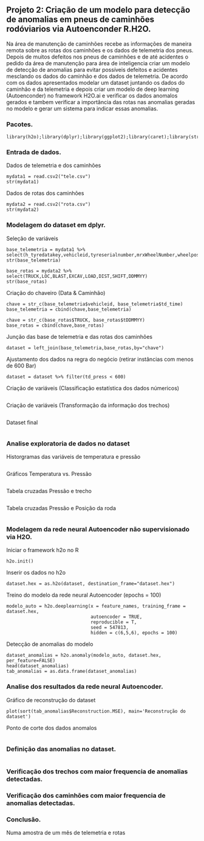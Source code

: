 ## Projeto 2: Criação de um modelo para detecção de anomalias em pneus de caminhões rodóviarios via Autoenconder R.H2O.

Na área de manutenção de caminhões recebe as informações de maneira remota sobre as rotas dos caminhões e os dados de telemetria dos pneus. Depois de muitos defeitos nos pneus de caminhões e de até acidentes o pedido da área de manutenção para área de inteligencia criar um modelo de detecção de anomalias para evitar possíveis defeitos e acidentes mesclando os dados do caminhão e dos dados de telemetria. De acordo com os dados apresentados modelar um dataset juntando os dados do caminhão e da telemetria e depois criar um modelo de deep learning (Autoenconder) no framework H2O.ai e verificar os dados anomalos gerados e tambem verificar a importância das rotas nas anomalias geradas no modelo e gerar um sistema para indicar essas anomalias.

### Pacotes.
```{r, cache=FALSE, message=FALSE, warning=FALSE}
library(h2o);library(dplyr);library(ggplot2);library(caret);library(stringr);
```

### Entrada de dados.
Dados de telemetria e dos caminhões
```{r, cache=FALSE, message=FALSE, warning=FALSE}
mydata1 = read.csv2("tele.csv")
str(mydata1)
```

Dados de rotas dos caminhões
```{r, cache=FALSE, message=FALSE, warning=FALSE}
mydata2 = read.csv2("rota.csv")
str(mydata2)
```

### Modelagem do dataset em dplyr.
Seleção de variáveis
```{r, cache=FALSE, message=FALSE, warning=FALSE}
base_telemetria = mydata1 %>% select(h_tyredatakey,vehicleid,tyreserialnumber,mrxWheelNumber,wheelpositionname,td_time,td_press,td_temp)
str(base_telemetria)

base_rotas = mydata2 %>% select(TRUCK,LOC,BLAST,EXCAV,LOAD,DIST,SHIFT,DDMMYY)
str(base_rotas)
```

Criação do chaveiro (Data & Caminhão)
```{r, cache=FALSE, message=FALSE, warning=FALSE}
chave = str_c(base_telemetria$vehicleid, base_telemetria$td_time)
base_telemetria = cbind(chave,base_telemetria)

chave = str_c(base_rotas$TRUCK, base_rotas$tDDMMYY)
base_rotas = cbind(chave,base_rotas)
```

Junção das base de telemetria e das rotas dos caminhões
```{r, cache=FALSE, message=FALSE, warning=FALSE}
dataset = left_join(base_telemetria,base_rotas,by="chave")
```

Ajustamento dos dados na regra do negócio (retirar instâncias com menos de 600 Bar)
```{r, cache=FALSE, message=FALSE, warning=FALSE}
dataset = dataset %>% filter(td_press < 600)
```

Criação de variáveis (Classificação estatística dos dados númericos)
```{r, cache=FALSE, message=FALSE, warning=FALSE}

```

Criação de variáveis (Transformação da informação dos trechos)
```{r, cache=FALSE, message=FALSE, warning=FALSE}

```

Dataset final
```{r, cache=FALSE, message=FALSE, warning=FALSE}

```


### Analise exploratoria de dados no dataset

Historgramas das variáveis de temperatura e pressão
```{r, cache=FALSE, message=FALSE, warning=FALSE}

```

Gráficos Temperatura vs. Pressão
```{r, cache=FALSE, message=FALSE, warning=FALSE}

```

Tabela cruzadas Pressão e trecho
```{r, cache=FALSE, message=FALSE, warning=FALSE}

```

Tabela cruzadas Pressão e Posição da roda
```{r, cache=FALSE, message=FALSE, warning=FALSE}

```

### Modelagem da rede neural Autoencoder não supervisionado via H2O.

Iniciar o framework h2o no R
```{r, cache=FALSE, message=FALSE, warning=FALSE}
h2o.init()
```

Inserir os dados no h2o
```{r, cache=FALSE, message=FALSE, warning=FALSE}
dataset.hex = as.h2o(dataset, destination_frame="dataset.hex")
```

Treino do modelo da rede neural Autoencoder (epochs = 100)
```{r, cache=FALSE, message=FALSE, warning=FALSE}
modelo_auto = h2o.deeplearning(x = feature_names, training_frame = dataset.hex,
                               autoencoder = TRUE,
                               reproducible = T,
                               seed = 547813,
                               hidden = c(6,5,6), epochs = 100)                         
```

Detecção de anomalias do modelo
```{r, cache=FALSE, message=FALSE, warning=FALSE}
dataset_anomalias = h2o.anomaly(modelo_auto, dataset.hex, per_feature=FALSE)
head(dataset_anomalias)
tab_anomalias = as.data.frame(dataset_anomalias)
```

### Analise dos resultados da rede neural Autoencoder.

Gráfico de reconstrução do dataset
```{r, cache=FALSE, message=FALSE, warning=FALSE}
plot(sort(tab_anomalias$Reconstruction.MSE), main='Reconstrução do dataset')
```

Ponto de corte dos dados anomalos
```{r, cache=FALSE, message=FALSE, warning=FALSE}

```

### Definição das anomalias no dataset.
```{r, cache=FALSE, message=FALSE, warning=FALSE}

```

### Verificação dos trechos com maior frequencia de anomalias detectadas.

### Verificação dos caminhões com maior frequencia de anomalias detectadas.

### Conclusão.

Numa amostra de um mês de telemetria e rotas 
